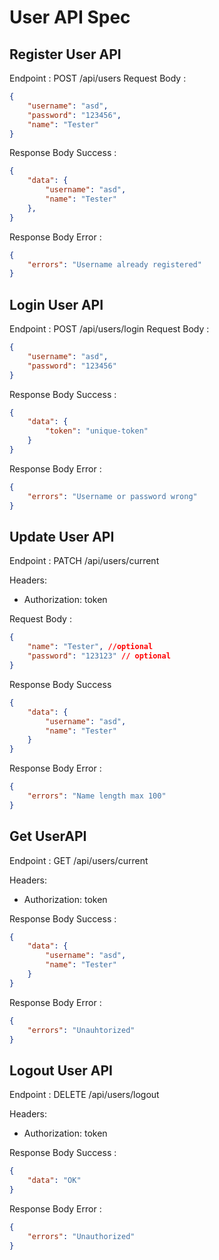 # User API Spec

## Register User API

Endpoint :  POST /api/users
Request Body :
```json
{
    "username": "asd",
    "password": "123456",
    "name": "Tester"
}
```

Response Body Success :
```json
{
    "data": {
        "username": "asd",
        "name": "Tester"
    },
}
```
Response Body Error :
```json
{
    "errors": "Username already registered"
}
```

## Login User API

Endpoint : POST /api/users/login
Request Body :
```json
{
    "username": "asd",
    "password": "123456"
}
```

Response Body Success :
```json
{
    "data": {
        "token": "unique-token"
    }
}
```

Response Body Error :
```json
{
    "errors": "Username or password wrong"
}
```

## Update User API

Endpoint : PATCH /api/users/current

Headers: 
- Authorization: token

Request Body : 
```json
{
    "name": "Tester", //optional
    "password": "123123" // optional
}
```

Response Body Success
```json
{
    "data": {
        "username": "asd",
        "name": "Tester"
    }
}
```

Response Body Error :
```json
{
    "errors": "Name length max 100"
}
```

## Get UserAPI

Endpoint : GET /api/users/current

Headers: 
- Authorization: token

Response Body Success :
```json
{
    "data": {
        "username": "asd",
        "name": "Tester"
    }
}
```

Response Body Error :
```json
{
    "errors": "Unauhtorized"
}
```

## Logout User API

Endpoint : DELETE /api/users/logout

Headers:
- Authorization: token

Response Body Success :
```json
{
    "data": "OK"
}
```

Response Body Error :
```json
{
    "errors": "Unauthorized"
}
```